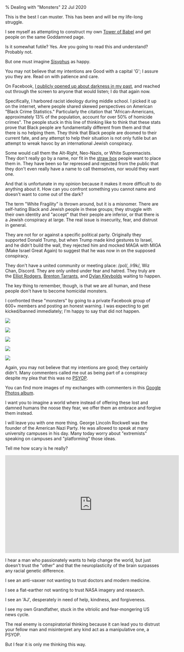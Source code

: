 % Dealing with "Monsters"
22 Jul 2020

This is the best I can muster. This has been and will be my life-long struggle.

I see myself as attempting to construct my own [Tower of Babel](https://en.wikipedia.org/wiki/Tower_of_Babel) and get people on the same Goddamned page.

Is it somewhat futile? Yes. Are you going to read this and understand? Probably not.

But one must imagine [Sisyphus](https://en.wikipedia.org/wiki/The_Myth_of_Sisyphus) as happy.

You may not believe that my intentions are Good with a capital 'G'; I assure you they are. Read on with patience and care.

On Facebook, [I publicly opened up about darkness in my past](https://www.facebook.com/flottolika/posts/3507687969246894), and reached out through the screen to anyone that would listen; I do that again now.

Specifically, I harbored racist ideology during middle school. I picked it up on the internet, where people shared skewed perspectives on American "Black Crime Statistics." Particularly the citation that "African-Americans, approximately 13% of the population, account for over 50% of homicide crimes".
The people stuck in this line of thinking like to think that these stats prove that Black people are fundamentally different from them and that there is no helping them.
They think that Black people are doomed to their current fate, and any attempt to help their situation is not only futile but an attempt to wreak havoc by an international Jewish conspiracy.

Some would call them the Alt-Right, Neo-Nazis, or White Supremacists. They don't really go by a name, nor fit in the [straw box](https://en.wikipedia.org/wiki/Straw_man) people want to place them in.
They have been so far repressed and rejected from the public that they don't even really have a name to call themselves, nor would they want one.

And that is unfortunate in my opinion because it makes it more difficult to do anything about it.
How can you confront something you cannot name and doesn't want to come out of the dark?

The term "White Fragility" is thrown around, but it is a misnomer.
There are self-hating Black and Jewish people in these groups; they struggle with their own identity and "accept" that their people are inferior, or that there is a Jewish conspiracy at large.
The real issue is insecurity, fear, and distrust in general.

They are not for or against a specific political party.
Originally they supported Donald Trump, but when Trump made kind gestures to Israel, and he didn't build the wall, they rejected him and mocked MAGA with MIGA (Make Israel Great Again) to suggest that he was now in on the supposed conspiracy.

They don't have a united community or meeting place: /pol/, /r9k/, Wiz Chan, Discord.
They are only united under fear and hatred. They truly are the [Elliot Rodgers](https://en.wikipedia.org/wiki/2014_Isla_Vista_killings), [Brenton Tarrants](https://en.wikipedia.org/wiki/Christchurch_mosque_shootings), and [Dylan Kleybolds](https://en.wikipedia.org/wiki/Columbine_High_School_massacre) waiting to happen.

The key thing to remember, though, is that we are all human, and these people don't have to become homicidal monsters.

I confronted these "monsters" by going to a private Facebook group of 600+ members and posting an honest warning.
I was expecting to get kicked/banned immediately; I'm happy to say that did not happen.

![](./images/magnum1.jpg)

![](./images/magnum2.jpg)

![](./images/magnum3.jpg)

![](./images/magnum4.jpg)

![](./images/magnum5.jpg)

Again, you may not believe that my intentions are good; they certainly didn't.
Many commenters called me out as being part of a conspiracy despite my plea that this was no [PSYOP](https://en.wikipedia.org/wiki/Psychological_warfare).

You can find more images of my exchanges with commenters in this [Google Photos album](https://photos.app.goo.gl/niFvPXNV7en1CK568).

I want you to imagine a world where instead of offering these lost and damned humans the noose they fear, we offer them an embrace and forgive them instead.

I will leave you with one more thing. George Lincoln Rockwell was the founder of the American Nazi Party.
He was allowed to speak at many university campuses in his day. Many today worry about "extremists" speaking on campuses and "platforming" those ideas.

Tell me how scary is he really?

<iframe width="560" height="315" src="https://www.youtube.com/embed/DGBybzFv_1k" frameborder="0" allow="accelerometer; autoplay; encrypted-media; gyroscope; picture-in-picture" allowfullscreen></iframe>

I hear a man who passionately wants to help change the world, but just doesn't trust the "other" and that the neuroplasticity of the brain surpasses any racial genetic difference.

I see an anti-vaxxer not wanting to trust doctors and modern medicine.

I see a flat-earther not wanting to trust NASA imagery and research.

I see an 'AJ', desperately in need of help, kindness, and forgiveness.

I see my own Grandfather, stuck in the vitriolic and fear-mongering US news cycle. 

The real enemy is conspiratorial thinking because it can lead you to distrust your fellow man and misinterpret any kind act as a manipulative one, a PSYOP.

But I fear it is only me thinking this way.
